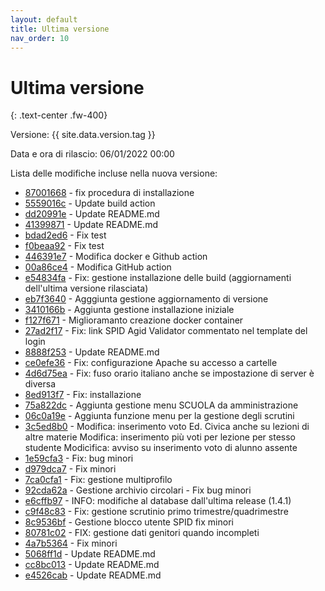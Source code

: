 ```yaml
---
layout: default
title: Ultima versione
nav_order: 10
---
```


# Ultima versione
{: .text-center .fw-400}

Versione: {{ site.data.version.tag }}

Data e ora di rilascio: 06/01/2022 00:00

Lista delle modifiche incluse nella nuova versione:

- [87001668](http://github.com/trinko/giuaschool/commit/8700166861997afbc538c7049efaf357841d24a9) - fix procedura di installazione
- [5559016c](http://github.com/trinko/giuaschool/commit/5559016c09a6fe565ec1e263336debac473545f4) - Update build action
- [dd20991e](http://github.com/trinko/giuaschool/commit/dd20991e6316998f32f7754b819acdd6648e9c05) - Update README.md
- [41399871](http://github.com/trinko/giuaschool/commit/4139987110d331d07be81d10995f3c63907309e1) - Update README.md
- [bdad2ed6](http://github.com/trinko/giuaschool/commit/bdad2ed6adbdc2454f58b7610b6798d802dec4e4) - Fix test
- [f0beaa92](http://github.com/trinko/giuaschool/commit/f0beaa920805643b8a3b2755ae846d788709543a) - Fix test
- [446391e7](http://github.com/trinko/giuaschool/commit/446391e740974b1f2c854ad45a25ac9f5f21bd70) - Modifica docker e Github action
- [00a86ce4](http://github.com/trinko/giuaschool/commit/00a86ce45950beeceeb69cdfc4029771e66c5c09) - Modifica GitHub action
- [e54834fa](http://github.com/trinko/giuaschool/commit/e54834fae8c7b79c1a7369a231f643e8f14e93c3) - Fix: gestione installazione delle build (aggiornamenti dell'ultima versione rilasciata)
- [eb7f3640](http://github.com/trinko/giuaschool/commit/eb7f36402644f93e6b2b2661ac6ff04fd301d0ea) - Agggiunta gestione aggiornamento di versione
- [3410166b](http://github.com/trinko/giuaschool/commit/3410166b1b52a0afbdb8ae5d6f87175bdeb723f8) - Aggiunta gestione installazione iniziale
- [f127f671](http://github.com/trinko/giuaschool/commit/f127f6716878011319b7d2c2c04d0c8b24d72f87) - Miglioramanto creazione docker container
- [27ad2f17](http://github.com/trinko/giuaschool/commit/27ad2f1797d9558dd7fe30d9881767b54a21c82d) - Fix: link SPID Agid Validator commentato nel template del login
- [8888f253](http://github.com/trinko/giuaschool/commit/8888f2536625911c8e176f9116e7090606713b8c) - Update README.md
- [ce0efe36](http://github.com/trinko/giuaschool/commit/ce0efe36c45e16c4db3784387e09842758e3d4d2) - Fix: configurazione Apache su accesso a cartelle
- [4d6d75ea](http://github.com/trinko/giuaschool/commit/4d6d75ea0b970a4d377dedc83b08b052fbafe7cc) - Fix: fuso orario italiano anche se impostazione di server è diversa
- [8ed913f7](http://github.com/trinko/giuaschool/commit/8ed913f790cc4c7949fef4a51fae316b5da00636) - Fix: installazione
- [75a822dc](http://github.com/trinko/giuaschool/commit/75a822dce57c227d9d934b6f3307bf7cfa5e8309) - Aggiunta gestione menu SCUOLA da amministrazione
- [06c0a19e](http://github.com/trinko/giuaschool/commit/06c0a19ee81308afa4e52cb41a2aa652def9d307) - Aggiunta funzione menu per la gestione degli scrutini
- [3c5ed8b0](http://github.com/trinko/giuaschool/commit/3c5ed8b0d649ec251922b80a94230ca17b8a6968) - Modifica: inserimento voto Ed. Civica anche su lezioni di altre materie Modifica: inserimento più voti per lezione per stesso studente Modicìfica: avviso su inserimento voto di alunno assente
- [1e59cfa3](http://github.com/trinko/giuaschool/commit/1e59cfa3ee00adc13bf50cda55d5d72c7e9dffe4) - Fix: bug minori
- [d979dca7](http://github.com/trinko/giuaschool/commit/d979dca73590de48c38152fe522477525fd18f09) - Fix minori
- [7ca0cfa1](http://github.com/trinko/giuaschool/commit/7ca0cfa13651caba377565f9066d3a3eef8d2936) - Fix: gestione multiprofilo
- [92cda62a](http://github.com/trinko/giuaschool/commit/92cda62afcbacdef9fe36f80e3e3d9127c7b12f6) - Gestione archivio circolari - Fix bug minori
- [e6cffb97](http://github.com/trinko/giuaschool/commit/e6cffb97a71b23d8faa3ed9ef1a570eed1ef969d) - INFO: modifiche al database dall'ultima release (1.4.1)
- [c9f48c83](http://github.com/trinko/giuaschool/commit/c9f48c837c66bb6b58382f3f4f89a3cca03d513a) - Fix: gestione scrutinio primo trimestre/quadrimestre
- [8c9536bf](http://github.com/trinko/giuaschool/commit/8c9536bf9ea1197538335e69626b5721a3a0a6b4) - Gestione blocco utente SPID fix minori
- [80781c02](http://github.com/trinko/giuaschool/commit/80781c02fc88e7c1c680ae231223a5fea3d1e1ea) - FIX: gestione dati genitori quando incompleti
- [4a7b5364](http://github.com/trinko/giuaschool/commit/4a7b5364a8ae34fd88ebe3aa3167059963e59171) - Fix minori
- [5068ff1d](http://github.com/trinko/giuaschool/commit/5068ff1d82e2dea519f8fb0137f6c7c72646e02e) - Update README.md
- [cc8bc013](http://github.com/trinko/giuaschool/commit/cc8bc01372b98dd1cf381967424534c9236433e9) - Update README.md
- [e4526cab](http://github.com/trinko/giuaschool/commit/e4526cab2fd2943dd83f2e80da4de8bd630c0ab2) - Update README.md
